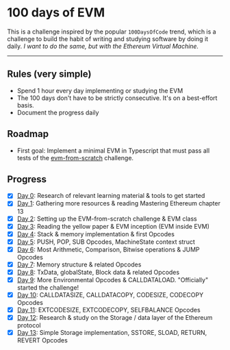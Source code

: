 # 100 days of EVM

This is a challenge inspired by the popular `100DaysOfCode` trend, which is a challenge to build the habit of writing and studying software by doing it daily. _I want to do the same, but with the Ethereum Virtual Machine._

---

## Rules (very simple)

- Spend 1 hour every day implementing or studying the EVM
- The 100 days don't have to be strictly consecutive. It's on a best-effort basis.
- Document the progress daily

## Roadmap

- First goal: Implement a minimal EVM in Typescript that must pass all tests of the [evm-from-scratch](https://github.com/w1nt3r-eth/evm-from-scratch) challenge.

## Progress

- [x] [Day 0](./daily-progress/day00.md): Research of relevant learning material & tools to get started
- [x] [Day 1](./daily-progress/day01.md): Gathering more resources & reading Mastering Ethereum chapter 13
- [x] [Day 2](./daily-progress/day02.md): Setting up the EVM-from-scratch challenge & EVM class
- [x] [Day 3](./daily-progress/day03.md): Reading the yellow paper & EVM inception (EVM inside EVM)
- [x] [Day 4](./daily-progress/day04.md): Stack & memory implementation & first Opcodes
- [x] [Day 5](./daily-progress/day05.md): PUSH, POP, SUB Opcodes, MachineState context struct
- [x] [Day 6](./daily-progress/day06.md): Most Arithmetic, Comparison, Bitwise operations & JUMP Opcodes
- [x] [Day 7](./daily-progress/day07.md): Memory structure & related Opcodes
- [x] [Day 8](./daily-progress/day08.md): TxData, globalState, Block data & related Opcodes
- [x] [Day 9](./daily-progress/day09.md): More Environmental Opcodes & CALLDATALOAD. "Officially" started the challenge!
- [x] [Day 10](./daily-progress/day10.md): CALLDATASIZE, CALLDATACOPY, CODESIZE, CODECOPY Opcodes
- [x] [Day 11](./daily-progress/day11.md): EXTCODESIZE, EXTCODECOPY, SELFBALANCE Opcodes
- [x] [Day 12](./daily-progress/day12.md): Research & study on the Storage / data layer of the Ethereum protocol
- [x] [Day 13](./daily-progress/day13.md): Simple Storage implementation, SSTORE, SLOAD, RETURN, REVERT Opcodes
